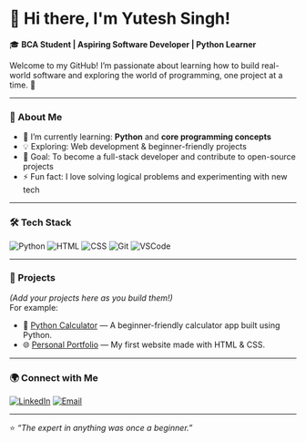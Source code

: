 # 👋 Hi there, I'm Yutesh Singh!

🎓 **BCA Student | Aspiring Software Developer | Python Learner**

Welcome to my GitHub! I’m passionate about learning how to build real-world software and exploring the world of programming, one project at a time. 🚀  

---

### 🧠 About Me
- 🌱 I’m currently learning: **Python** and **core programming concepts**
- 💡 Exploring: Web development & beginner-friendly projects
- 🎯 Goal: To become a full-stack developer and contribute to open-source projects
- ⚡ Fun fact: I love solving logical problems and experimenting with new tech

---

### 🛠️ Tech Stack
![Python](https://img.shields.io/badge/-Python-3776AB?logo=python&logoColor=white)
![HTML](https://img.shields.io/badge/-HTML5-E34F26?logo=html5&logoColor=white)
![CSS](https://img.shields.io/badge/-CSS3-1572B6?logo=css3&logoColor=white)
![Git](https://img.shields.io/badge/-Git-F05032?logo=git&logoColor=white)
![VSCode](https://img.shields.io/badge/-VS%20Code-007ACC?logo=visualstudiocode&logoColor=white)

---

### 🚀 Projects
*(Add your projects here as you build them!)*  
For example:
- 🐍 [Python Calculator](https://github.com/YuteshSingh/python-calculator) — A beginner-friendly calculator app built using Python.
- 🌐 [Personal Portfolio](https://github.com/YuteshSingh/portfolio) — My first website made with HTML & CSS.

---

### 🌍 Connect with Me
[![LinkedIn](https://img.shields.io/badge/-LinkedIn-blue?logo=LinkedIn&logoColor=white)](https://www.linkedin.com/in/yutesh-singh-a38687390?utm_source=share&utm_campaign=share_via&utm_content=profile&utm_medium=android_app)
[![Email](https://img.shields.io/badge/-Email-D14836?logo=gmail&logoColor=white)](mailto:yutesh4@gmail.com)

---

⭐ *“The expert in anything was once a beginner.”*  
